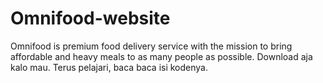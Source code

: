 # Omnifood-website
Omnifood is premium food delivery service with the mission to bring affordable and heavy meals to as many people as possible.
Download aja kalo mau. Terus pelajari, baca baca isi kodenya.
